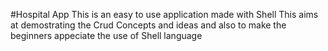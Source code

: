#Hospital App
This is an easy to use application made with Shell 
This aims at demostrating the Crud Concepts and ideas and also to make the beginners appeciate the use of Shell language
